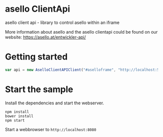 # asello ClientApi
asello client api - library to control asello within an iframe

More information about asello and the asello clientapi could be found on our website: https://asello.at/entwickler-api/

# Getting started

```javascript
var api = new AselloClientAPIClient("#aselloframe", "http://localhost:50306")
```

# Start the sample

Install the dependencies and start the webserver.
```
npm install
bower install
npm start
```

Start a webbrowser to `http://localhost:8080`
